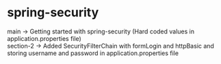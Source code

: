 # spring-security

main -> Getting started with spring-security (Hard coded values in application.properties file)  
section-2 -> Added SecurityFilterChain with formLogin and httpBasic and storing username and password in application.properties file

